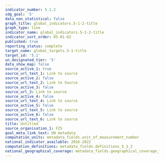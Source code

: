 ```yaml
---
indicator_number: 5.1.2
sdg_goal: '5'
data_non_statistical: false
graph_title: global_indicators.5-1-2-title
graph_type: line
indicator_name: global_indicators.5-1-2-title
indicator_sort_order: 05-01-02
published: true
reporting_status: complete
target_name: global_targets.5-1-title
target_id: '5.1'
un_designated_tier: '5'
data_show_map: false
source_active_1: true
source_url_text_1: Link to source
source_active_2: false
source_url_text_2: Link to Source
source_active_3: false
source_url_3: Link to source
source_active_4: false
source_url_text_4: Link to source
source_active_5: false
source_url_text_5: Link to source
source_active_6: false
source_url_text_6: Link to source
title: Untitled
source_organisation_1: FZS
goal_meta_link_text: UN metadata
computation_units: metadata_fields.unit_of_measurement_number
national_indicator_available: 2016-2022
computation_definitions: metadata_fields.definitions_5_1_2
national_geographical_coverage: metadata_fields.geographical_coverage_fbih
---
```

